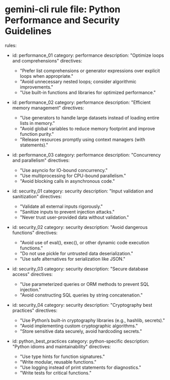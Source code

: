 # gemini-cli rule file: Python Performance and Security Guidelines

rules:
  - id: performance_01
    category: performance
    description: "Optimize loops and comprehensions"
    directives:
      - "Prefer list comprehensions or generator expressions over explicit loops when appropriate."
      - "Avoid unnecessary nested loops; consider algorithmic improvements."
      - "Use built-in functions and libraries for optimized performance."
  
  - id: performance_02
    category: performance
    description: "Efficient memory management"
    directives:
      - "Use generators to handle large datasets instead of loading entire lists in memory."
      - "Avoid global variables to reduce memory footprint and improve function purity."
      - "Release resources promptly using context managers (with statements)."

  - id: performance_03
    category: performance
    description: "Concurrency and parallelism"
    directives:
      - "Use asyncio for IO-bound concurrency."
      - "Use multiprocessing for CPU-bound parallelism."
      - "Avoid blocking calls in asynchronous code."

  - id: security_01
    category: security
    description: "Input validation and sanitization"
    directives:
      - "Validate all external inputs rigorously."
      - "Sanitize inputs to prevent injection attacks."
      - "Never trust user-provided data without validation."

  - id: security_02
    category: security
    description: "Avoid dangerous functions"
    directives:
      - "Avoid use of eval(), exec(), or other dynamic code execution functions."
      - "Do not use pickle for untrusted data deserialization."
      - "Use safe alternatives for serialization like JSON."

  - id: security_03
    category: security
    description: "Secure database access"
    directives:
      - "Use parameterized queries or ORM methods to prevent SQL injection."
      - "Avoid constructing SQL queries by string concatenation."

  - id: security_04
    category: security
    description: "Cryptography best practices"
    directives:
      - "Use Python’s built-in cryptography libraries (e.g., hashlib, secrets)."
      - "Avoid implementing custom cryptographic algorithms."
      - "Store sensitive data securely, avoid hardcoding secrets."

  - id: python_best_practices
    category: python-specific
    description: "Python idioms and maintainability"
    directives:
      - "Use type hints for function signatures."
      - "Write modular, reusable functions."
      - "Use logging instead of print statements for diagnostics."
      - "Write tests for critical functions."